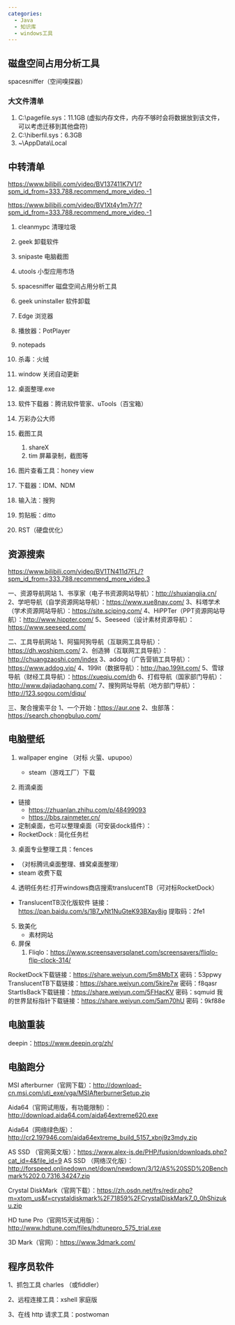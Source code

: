 ```yaml
---
categories:
  - Java
  - 知识库
  - windows工具
---
```

## 磁盘空间占用分析工具

spacesniffer（空间嗅探器）

### 大文件清单

1. C:\pagefile.sys：11.1GB (虚拟内存文件，内存不够时会将数据放到该文件，可以考虑迁移到其他盘符)
2. C:\hiberfil.sys：6.3GB
3. ~\AppData\Local



## 中转清单

https://www.bilibili.com/video/BV137411K7V1/?spm_id_from=333.788.recommend_more_video.-1

https://www.bilibili.com/video/BV1Xt4y1m7r7/?spm_id_from=333.788.recommend_more_video.-1

1. cleanmypc 清理垃圾

2. geek 卸载软件

3. snipaste 电脑截图

4. utools 小型应用市场

5. spacesniffer 磁盘空间占用分析工具

6. geek uninstaller 软件卸载
7. Edge 浏览器
8. 播放器：PotPlayer
9. notepads
10. 杀毒：火绒
11. window 关闭自动更新
12. 桌面整理.exe
13. 软件下载器：腾讯软件管家、uTools（百宝箱）
14. 万彩办公大师
15. 截图工具
    1. shareX
    2. tim 屏幕录制，截图等
16. 图片查看工具：honey view
17. 下载器：IDM、NDM
18. 输入法：搜狗
19. 剪贴板：ditto
20. RST（硬盘优化）



## 资源搜索

https://www.bilibili.com/video/BV1TN411d7FL/?spm_id_from=333.788.recommend_more_video.3



一、资源导航网站
1、书享家（电子书资源网站导航）：http://shuxiangjia.cn/
2、学吧导航（自学资源网站导航）：https://www.xue8nav.com/
3、科塔学术（学术资源网站导航）：https://site.sciping.com/
4、HiPPTer（PPT资源网站导航）：http://www.hippter.com/
5、Seeseed（设计素材资源导航）：https://www.seeseed.com/

二、工具导航网站
1、阿猫阿狗导航（互联网工具导航）：https://dh.woshipm.com/
2、创造狮（互联网工具导航）：http://chuangzaoshi.com/index
3、addog（广告营销工具导航）：https://www.addog.vip/
4、199it（数据导航）：http://hao.199it.com/
5、雪球导航（财经工具导航）：https://xueqiu.com/dh
6、打假导航（国家部门导航）：http://www.dajiadaohang.com/
7、搜狗网址导航（地方部门导航）：http://123.sogou.com/diqu/

三、聚合搜索平台
1、一个开始：https://aur.one
2、虫部落：https://search.chongbuluo.com/



## 电脑壁纸

1. wallpaper engine （对标 火萤、upupoo）
   - steam（游戏工厂）下载

2. 雨滴桌面

- 链接
  - https://zhuanlan.zhihu.com/p/48499093
  - https://bbs.rainmeter.cn/
- 定制桌面，也可以整理桌面（可安装dock插件）：
- RocketDock : 简化任务栏

3. 桌面专业整理工具：fences

- （对标腾讯桌面整理、蜂窝桌面整理）
- steam 收费下载

4. 透明任务栏:打开windows商店搜索translucentTB（可对标RocketDock）

- TranslucentTB汉化版软件 链接：https://pan.baidu.com/s/1B7_yNt1NuGteK93BXay8jg 提取码：2fe1

5. 致美化
   - 素材网站
6. 屏保
   1. Fliqlo：https://www.screensaversplanet.com/screensavers/fliqlo-flip-clock-314/



RocketDock下载链接：https://share.weiyun.com/5m8MbTX 密码：53ppwy
TranslucentTB下载链接：https://share.weiyun.com/5kire7w 密码：f8qasr
StartIsBack下载链接：https://share.weiyun.com/5FHacKV 密码：sqmuid
我的世界鼠标指针下载链接：https://share.weiyun.com/5am70hU 密码：9kf88e



## 电脑重装

deepin：https://www.deepin.org/zh/



## 电脑跑分

MSI afterburner（官网下载）：http://download-cn.msi.com/uti_exe/vga/MSIAfterburnerSetup.zip

Aida64（官网试用版，有功能限制）：http://download.aida64.com/aida64extreme620.exe

Aida64（网络绿色版）：http://cr2.197946.com/aida64extreme_build_5157_xbnj9z3mdy.zip

AS SSD （官网英文版）：https://www.alex-is.de/PHP/fusion/downloads.php?cat_id=4&file_id=9
AS SSD （网络汉化版）：http://forspeed.onlinedown.net/down/newdown/3/12/AS%20SSD%20Benchmark%202.0.7316.34247.zip

Crystal DiskMark（官网下载）：https://zh.osdn.net/frs/redir.php?m=xtom_us&f=crystaldiskmark%2F71859%2FCrystalDiskMark7_0_0hShizuku.zip

HD tune Pro（官网15天试用版）：http://www.hdtune.com/files/hdtunepro_575_trial.exe

3D Mark（官网）：https://www.3dmark.com/



## 程序员软件

1、抓包工具 charles （或fiddler）

2、远程连接工具：xshell 家庭版

3、在线 http 请求工具：postwoman